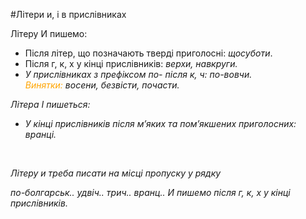 #Лiтери и, i в прислiвниках


<span class="p1">Лiтеру И пишемо:</span>
<ul>
<li> Пiсля лiтер, що позначають твердi приголоснi: <i>щосуботи</i>.</li>
<li> Пiсля <span class="p1">г, к, х</span> у кiнцi прислiвникiв: <i>верхи, навкруги</span>.</li>
<li> У прислiвниках з префiксом <span class="p1">по-</span> пiсля <span class="p1">к, ч</span>: <i>по-вовчи</i>.<br> <font color="orange">Винятки:</font> <i>восени, безвiсти, почасти.</i></li>
</ul>


<span class="p1">Лiтера І пишеться:</span>
<ul>
<li>У кiнцi прислiвникiв пiсля м’яких та пом’якшених приголосних: <i>вранцi.</i></li>
</ul>


<br>
<quiz> 
    <question>
       <p> Літеру <span class="p1">и</span> треба писати на місці пропуску у рядку </p>
           <answer correct> по-болгарськ.. </answer>
           <answer> удвіч.. </answer>
           <answer> трич.. </answer>
           <answer> вранц.. </answer>
      <explanation>
И пишемо після г, к, х у кінці прислівників.
 </explanation>
    </question>
</quiz> 
